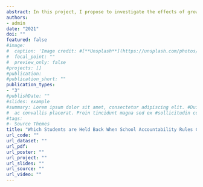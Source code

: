 ```yaml
---
abstract: In this project, I propose to investigate the effects of growth-based accountability rules on student retention practices further. My prior work establishes that a change to growth-based accountability rules causes a reduction in retention rates, particularly in the last grade offered by a school. However, which students are differentially promoted remains unknown. I propose to use restricted-access student-level data provided by the Texas Education Agency through the University of Houston's Education Research Center to examine which students are most affected by the policy change. This research would provide a better understanding of the unintended consequences of the policy change, and would contribute to the literature exploring the interaction between school accountability rules, teacher and administrator incentives, and student experiences.  
authors:
- admin
date: "2021"
doi: ""
featured: false
#image:
#  caption: 'Image credit: #[**Unsplash**](https://unsplash.com/photos/jdD8gXaTZsc)'
#  focal_point: ""
#  preview_only: false
#projects: []
#publication: 
#publication_short: ""
publication_types:
- "3"
#publishDate: ""
#slides: example
#summary: Lorem ipsum dolor sit amet, consectetur adipiscing elit. #Duis posuere tellus
#  ac convallis placerat. Proin tincidunt magna sed ex #sollicitudin condimentum.
#tags:
#- Source Themes
title: "Which Students are Held Back When School Accountability Rules Change?"
url_code: ""
url_dataset: ""
url_pdf: 
url_poster: ""
url_project: ""
url_slides: ""
url_source: ""
url_video: ""
---
```

